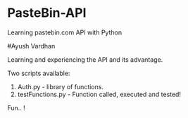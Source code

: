 # PasteBin-API
Learning pastebin.com API with Python

#Ayush Vardhan

Learning and experiencing the API and its advantage.

Two scripts available:

1. Auth.py   -   library of functions.
2. testFunctions.py  -  Function called, executed and tested!


Fun.. !
